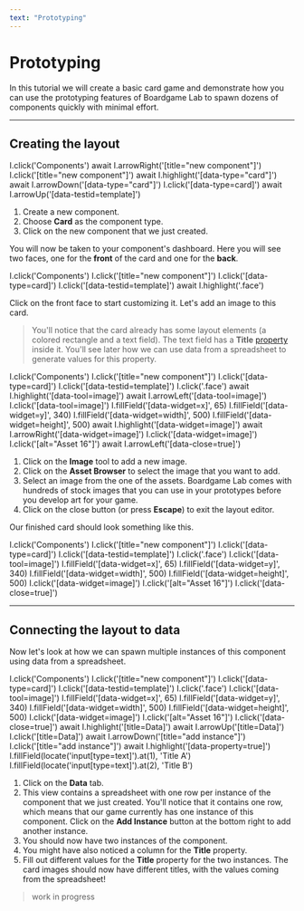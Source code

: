 ```yaml
---
text: "Prototyping"
---
```


# Prototyping

In this tutorial we will create a basic card game and demonstrate how you can use the prototyping features
of Boardgame Lab to spawn dozens of components quickly with minimal effort.

---

## Creating the layout

<carousel play={false}>
  <screenshot>
    I.click('Components')
    await I.arrowRight('[title="new component"]')
  </screenshot>

  <screenshot>
    I.click('[title="new component"]')
    await I.highlight('[data-type="card"]')
    await I.arrowDown('[data-type="card"]')
  </screenshot>

  <screenshot>
    I.click('[data-type=card]')
    await I.arrowUp('[data-testid=template]')
  </screenshot>
</carousel>

1. Create a new component.
1. Choose **Card** as the component type.
1. Click on the new component that we just created.


You will now be taken to your component's dashboard.
Here you will see two faces, one for the **front** of the card
and one for the **back**.

<screenshot>
  I.click('Components')
  I.click('[title="new component"]')
  I.click('[data-type=card]')
  I.click('[data-testid=template]')
  await I.highlight('.face')
</screenshot>

Click on the front face to start customizing it.  Let's add an image to this card.

> You'll notice that the card already has some layout elements (a colored rectangle and a text field). The text field has a **Title** [property](/guides/automation/properties) inside it. You'll see later how we can use data from a spreadsheet to generate values for this property.

<carousel play={false}>
  <screenshot of="#workspace">
    I.click('Components')
    I.click('[title="new component"]')
    I.click('[data-type=card]')
    I.click('[data-testid=template]')
    I.click('.face')
    await I.highlight('[data-tool=image]')
    await I.arrowLeft('[data-tool=image]')
  </screenshot>

  <screenshot of="#workspace">
    I.click('[data-tool=image]')
    I.fillField('[data-widget=x]', 65)
    I.fillField('[data-widget=y]', 340)
    I.fillField('[data-widget=width]', 500)
    I.fillField('[data-widget=height]', 500)
    await I.highlight('[data-widget=image]')
    await I.arrowRight('[data-widget=image]')
  </screenshot>

  <screenshot>
    I.click('[data-widget=image]')
  </screenshot>

  <screenshot of="#workspace">
    I.click('[alt="Asset 16"]')
    await I.arrowLeft('[data-close=true]')
  </screenshot>
</carousel>

1. Click on the **Image** tool to add a new image.
1. Click on the **Asset Browser** to select the image that you want to add.
1. Select an image from the one of the assets. Boardgame Lab comes with hundreds of stock images that you can use in your prototypes before you develop art for your game.
1. Click on the close button (or press **Escape**) to exit the layout editor.

Our finished card should look something like this.

<screenshot of=".face" width="200">
  I.click('Components')
  I.click('[title="new component"]')
  I.click('[data-type=card]')
  I.click('[data-testid=template]')
  I.click('.face')
  I.click('[data-tool=image]')
  I.fillField('[data-widget=x]', 65)
  I.fillField('[data-widget=y]', 340)
  I.fillField('[data-widget=width]', 500)
  I.fillField('[data-widget=height]', 500)
  I.click('[data-widget=image]')
  I.click('[alt="Asset 16"]')
  I.click('[data-close=true]')
</screenshot>

---

## Connecting the layout to data

Now let's look at how we can spawn multiple instances of this component using data from a spreadsheet.

<carousel play={false}>
  <screenshot>
    I.click('Components')
    I.click('[title="new component"]')
    I.click('[data-type=card]')
    I.click('[data-testid=template]')
    I.click('.face')
    I.click('[data-tool=image]')
    I.fillField('[data-widget=x]', 65)
    I.fillField('[data-widget=y]', 340)
    I.fillField('[data-widget=width]', 500)
    I.fillField('[data-widget=height]', 500)
    I.click('[data-widget=image]')
    I.click('[alt="Asset 16"]')
    I.click('[data-close=true]')
    await I.highlight('[title=Data]')
    await I.arrowUp('[title=Data]')
  </screenshot>

  <screenshot>
    I.click('[title=Data]')
    await I.arrowDown('[title="add instance"]')
  </screenshot>

  <screenshot>
    I.click('[title="add instance"]')
  </screenshot>

  <screenshot>
    await I.highlight('[data-property=true]')
  </screenshot>

  <screenshot>
    I.fillField(locate('input[type=text]').at(1), 'Title A')
    I.fillField(locate('input[type=text]').at(2), 'Title B')
  </screenshot>
</carousel>

1. Click on the **Data** tab.
1. This view contains a spreadsheet with one row per instance of the component that we
just created. You'll notice that it contains one row, which means that our game currently has one instance of this
component. Click on the **Add Instance** button at the bottom right to add another instance.
1. You should now have two instances of the component.
1. You might have also noticed a column for the **Title** property.
1. Fill out different values for the **Title** property for the two instances. The card images should now have different titles, with the values coming from the spreadsheet!

> work in progress
